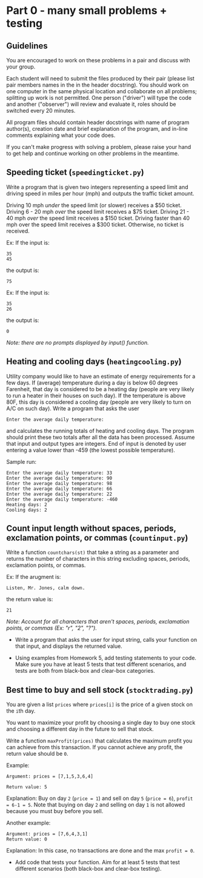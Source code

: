 # Part 0 - many small problems + testing  

## Guidelines

You are encouraged to work on these problems in a pair and discuss with your group. 

Each student will need to submit the files produced by their pair  (please list pair members names in the in the header docstring). You should work on one computer in the same physical location and collaborate on all problems;  splitting up work is not permitted. One person ("driver") will type the code and another ("observer") will review and evaluate it, roles should be switched every 20 minutes.

All program files should contain header docstrings with name of program author(s), creation date and brief explanation of the program,  and in-line  comments explaining what your code does.

If you can't make progress with solving a problem, please raise your hand to get help and continue working on other problems in the meantime.  

## Speeding ticket (```speedingticket.py```)
Write a program that is given two integers representing a speed limit and driving speed in miles per hour (mph) and outputs the traffic ticket amount.

Driving 10 mph *under* the speed limit (or slower) receives a  \$50 ticket. Driving 6 - 20 mph *over* the speed limit receives a \$75 ticket. Driving 21 - 40 mph *over* the speed limit receives a \$150 ticket. Driving faster than 40 mph over the speed limit receives a \$300 ticket. Otherwise, no ticket is received.

Ex: If the input is:
```
35
45
```
the output is:
```
75
```
Ex: If the input is:
```
35
26
```
the output is:
```
0
```
*Note: there are no prompts displayed by input() function.*



## Heating and cooling days (```heatingcooling.py```)

Utility company would like to have an estimate of energy requirements for a few days. If (average) temperature during a day is below 60 degrees Farenheit, that day is considered to be a heating day (people are very likely to run a heater in their houses on such day). If the temperature is above 80F, this day is considered a cooling day (people are very likely to turn on A/C on such day). Write a program that asks the user
```
Enter the average daily temperature:
```
and calculates the running totals of heating and cooling days. The program should print these two totals after all the data has been processed.
Assume that input and output types are integers. End of input is denoted by user entering a value lower than -459 (the lowest possible temperature).

Sample run:
```
Enter the average daily temperature: 33
Enter the average daily temperature: 90
Enter the average daily temperature: 98
Enter the average daily temperature: 66
Enter the average daily temperature: 22
Enter the average daily temperature: -460
Heating days: 2
Cooling days: 2
```

## Count input length without spaces, periods, exclamation points, or commas (```countinput.py```)
Write a function ```countchars(st)``` that take a string as a parameter and returns the number of characters in this string excluding spaces, periods, exclamation points, or commas.

Ex: If the arugment is:
```
Listen, Mr. Jones, calm down.
```
the return value is:
```
21
```

*Note: Account for all characters that aren't spaces, periods, exclamation points, or commas (Ex: "r", "2", "?").*

* Write a program that asks the user for input string, calls your function on that input, and displays the returned value.

* Using examples from Homework 5, add testing statements to your code. Make sure you have at least 5 tests that test different scenarios, and tests are both from black-box and clear-box categories. 



## Best time to buy and sell stock (```stocktrading.py```)

You are given a list ```prices``` where ```prices[i]``` is the price of a given stock on the ```i```th day.

You want to maximize your profit by choosing a single day to buy one stock and choosing a different day in the future to sell that stock.

Write a function ```maxProfit(prices)``` that calculates the maximum profit you can achieve from this transaction. If you cannot achieve any profit, the return value should be ```0```.

 

Example:
```
Argument: prices = [7,1,5,3,6,4]

Return value: 5
```
Explanation: Buy on day ```2``` (```price = 1```) and sell on day ```5``` (```price = 6```), ```profit = 6-1 = 5```.
Note that buying on day ```2``` and selling on day ```1``` is not allowed because you must buy before you sell.

Another example:

```
Argument: prices = [7,6,4,3,1]
Return value: 0
```
Explanation: In this case, no transactions are done and the max ```profit = 0```.
 
 
* Add code that tests your function. Aim for at least 5 tests that test different scenarios (both black-box and clear-box testing).  